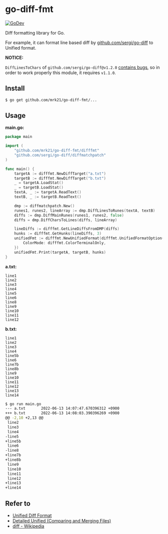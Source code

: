 # go-diff-fmt

[![GoDev](https://pkg.go.dev/badge/github.com/mrk21/go-diff-fmt)](https://pkg.go.dev/github.com/mrk21/go-diff-fmt)

Diff formatting library for Go.

For example, it can format line based diff by [github.com/sergi/go-diff](https://github.com/sergi/go-diff) to Unified format.

**NOTICE:**

`DiffLinesToChars` of `github.com/sergi/go-diff@v1.2.0` [contains bugs](https://github.com/sergi/go-diff/issues/123), so in order to work properly this module, it requires `v1.1.0`.

## Install

```sh
$ go get github.com/mrk21/go-diff-fmt/...
```

## Usage

**main.go:**

```go
package main

import (
	"github.com/mrk21/go-diff-fmt/difffmt"
	"github.com/sergi/go-diff/diffmatchpatch"
)

func main() {
	targetA := difffmt.NewDiffTarget("a.txt")
	targetB := difffmt.NewDiffTarget("b.txt")
	_ = targetA.LoadStat()
	_ = targetB.LoadStat()
	textA, _ := targetA.ReadText()
	textB, _ := targetB.ReadText()

	dmp := diffmatchpatch.New()
	runes1, runes2, lineArray := dmp.DiffLinesToRunes(textA, textB)
	diffs := dmp.DiffMainRunes(runes1, runes2, false)
	diffs = dmp.DiffCharsToLines(diffs, lineArray)

	lineDiffs := difffmt.GetLineDiffsFromDMP(diffs)
	hunks := difffmt.GetHunks(lineDiffs, 3)
	unifiedFmt := difffmt.NewUnifiedFormat(difffmt.UnifiedFormatOption{
		ColorMode: difffmt.ColorTerminalOnly,
	})
	unifiedFmt.Print(targetA, targetB, hunks)
}
```

**a.txt:**

```
line1
line2
line3
line4
line5
line6
line8
line9
line10
line11
line12

```

**b.txt:**

```
line1
line2
line3
line4
line5b
line6
line7b
line8b
line9
line10
line11
line12
line13
line14

```

```sh
$ go run main.go
--- a.txt       2022-06-13 14:07:47.670396312 +0900
+++ b.txt       2022-06-13 14:08:03.390396269 +0900
@@ -2,10 +2,13 @@
 line2
 line3
 line4
-line5
+line5b
 line6
-line8
+line7b
+line8b
 line9
 line10
 line11
 line12
+line13
+line14
```

## Refer to

- [Unified Diff Format](https://www.artima.com/weblogs/viewpost.jsp?thread=164293)
- [Detailed Unified (Comparing and Merging Files)](https://www.gnu.org/software/diffutils/manual/html_node/Detailed-Unified.html)
- [diff - Wikipedia](https://en.wikipedia.org/wiki/Diff)
